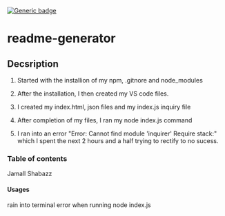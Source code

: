 [![Generic badge](https://img.shields.io/badge/<MYPROJECT>-<STATUS>-<RED>.svg)](https://shields.io/)
# readme-generator
## Decsription

 
 1. Started with the installion of my npm, .gitnore and node_modules

 2. After the installation, I then created my VS code files.

 3. I created my index.html, json files and my index.js inquiry file

 4. After completion of my files, I ran my node index.js command
 
 
 5. I ran into an error "Error: Cannot find module 'inquirer'
Require stack:" which I spent the next 2 hours and a half trying to rectify to no sucess.

### Table of contents 
 Jamall Shabazz

 #### Usages
 rain into terminal error when running node index.js
 